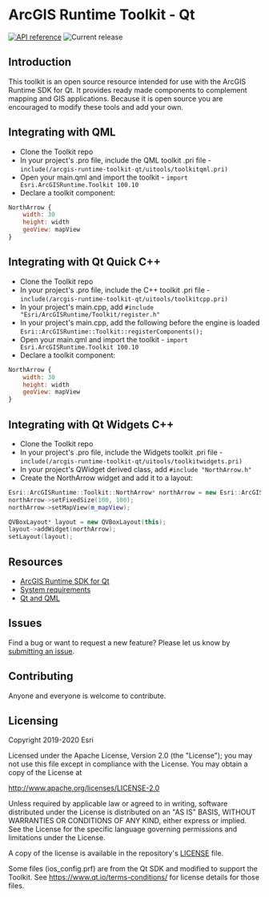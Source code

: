 # ArcGIS Runtime Toolkit - Qt

[![API reference](https://img.shields.io/badge/API_Reference-purple)](https://developers.arcgis.com/qt/latest/toolkit/api-reference/) ![Current release](https://img.shields.io/github/v/release/esri/arcgis-runtime-toolkit-qt?label=current%20release)

## Introduction

This toolkit is an open source resource intended for use with the ArcGIS Runtime
SDK for Qt. It provides ready made components to complement mapping and GIS
applications. Because it is open source you are encouraged to modify these tools
and add your own.

## Integrating with QML

* Clone the Toolkit repo
* In your project's .pro file, include the QML toolkit .pri file - `include(/arcgis-runtime-toolkit-qt/uitools/toolkitqml.pri)`
* Open your main.qml and import the toolkit - `import Esri.ArcGISRuntime.Toolkit 100.10`
* Declare a toolkit component:

```qml
NorthArrow {
    width: 30
    height: width
    geoView: mapView
}
```

## Integrating with Qt Quick C++

* Clone the Toolkit repo
* In your project's .pro file, include the C++ toolkit .pri file - `include(/arcgis-runtime-toolkit-qt/uitools/toolkitcpp.pri)`
* In your project's main.cpp, add `#include "Esri/ArcGISRuntime/Toolkit/register.h"`
* In your project's main.cpp, add the following before the engine is loaded `Esri::ArcGISRuntime::Toolkit::registerComponents();`
* Open your main.qml and import the toolkit - `import Esri.ArcGISRuntime.Toolkit 100.10`
* Declare a toolkit component:

```qml
NorthArrow {
    width: 30
    height: width
    geoView: mapView
}
```

## Integrating with Qt Widgets C++

* Clone the Toolkit repo
* In your project's .pro file, include the Widgets toolkit .pri file - `include(/arcgis-runtime-toolkit-qt/uitools/toolkitwidgets.pri)`
* In your project's QWidget derived class, add `#include "NorthArrow.h"`
* Create the NorthArrow widget and add it to a layout:

```cpp
Esri::ArcGISRuntime::Toolkit::NorthArrow* northArrow = new Esri::ArcGISRuntime::Toolkit::NorthArrow(this);
northArrow->setFixedSize(100, 100);
northArrow->setMapView(m_mapView);

QVBoxLayout* layout = new QVBoxLayout(this);    
layout->addWidget(northArrow);
setLayout(layout);
```

## Resources

* [ArcGIS Runtime SDK for Qt](https://developers.arcgis.com/qt/)
* [System requirements](https://developers.arcgis.com/qt/latest/qml/guide/system-requirements.htm)
* [Qt and QML](http://www.qt.io/)

## Issues

Find a bug or want to request a new feature?  Please let us know by [submitting an issue](https://github.com/Esri/arcgis-runtime-toolkit-qt/issues/new).

## Contributing

Anyone and everyone is welcome to contribute.

## Licensing

Copyright 2019-2020 Esri

Licensed under the Apache License, Version 2.0 (the "License");
you may not use this file except in compliance with the License.
You may obtain a copy of the License at

http://www.apache.org/licenses/LICENSE-2.0

Unless required by applicable law or agreed to in writing, software
distributed under the License is distributed on an "AS IS" BASIS,
WITHOUT WARRANTIES OR CONDITIONS OF ANY KIND, either express or implied.
See the License for the specific language governing permissions and
limitations under the License.

A copy of the license is available in the repository's [LICENSE](LICENSE) file.

Some files (ios_config.prf) are from the Qt SDK and modified to support the Toolkit.
See https://www.qt.io/terms-conditions/ for license details for those files.
